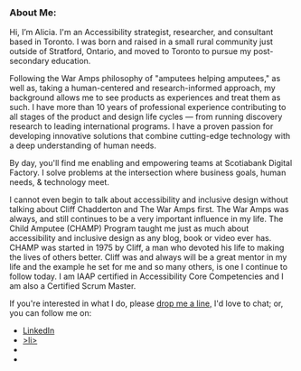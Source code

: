 ### About Me:  
Hi, I’m Alicia. I'm an Accessibility strategist, researcher, and consultant based in Toronto. I was born and raised in a small rural community just outside of Stratford, Ontario, and moved to Toronto to pursue my post-secondary education.

Following the War Amps philosophy of "amputees helping amputees," as well as, taking a human-centered and research-informed approach, my background allows me to see products as experiences and treat them as such. I have more than 10 years of professional experience contributing to all stages of the product and design life cycles — from running discovery research to leading international programs. I have a proven passion for developing innovative solutions that combine cutting-edge technology with a deep understanding of human needs. 

By day, you'll find me enabling and empowering teams at Scotiabank Digital Factory. I solve problems at the intersection where business goals, human needs, & technology meet.

I cannot even begin to talk about accessibility and inclusive design without talking about Cliff Chadderton and The War Amps first. The War Amps was always, and still continues to be a very important influence in my life. The Child Amputee (CHAMP) Program taught me just as much about accessibility and inclusive design as any blog, book or video ever has. CHAMP was started in 1975 by Cliff, a man who devoted his life to making the lives of others better. Cliff was and always will be a great mentor in my life and the example he set for me and so many others, is one I continue to follow today. I am IAAP certified in Accessibility Core Competencies and I am also a Certified Scrum Master.  

If you're interested in what I do, please <a href="mailto:hello@alicia.design">drop me a line,</a> I'd love to chat; or, you can follow me on:    
 <P>
 <ul>
 <li><a href="https://www.linkedin.com/in/aliciajarvis/"</a>LinkedIn</li>
 <li><a href="https://twitter.com/a11yalicia" Twitter</a> 
 >li><a href="https://www.instagram.com/a11yAlicia/" Instagram</a></li>
  <li><a href="https://www.facebook.com/A11yAlicia" Facebook</a></li> 
  <li><a href="https://medium.com/@A11yAlicia" Medium</a></li> 
 </ul>
</p>
 
